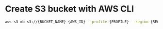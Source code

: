 # Create S3 bucket with AWS CLI

```sh
aws s3 mb s3://{BUCKET_NAME}-{AWS_ID} --profile {PROFILE} --region {REGION}
```
